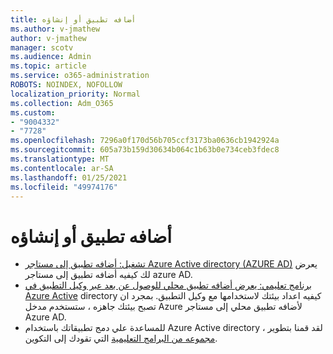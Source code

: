 ```yaml
---
title: أضافه تطبيق أو إنشاؤه
ms.author: v-jmathew
author: v-jmathew
manager: scotv
ms.audience: Admin
ms.topic: article
ms.service: o365-administration
ROBOTS: NOINDEX, NOFOLLOW
localization_priority: Normal
ms.collection: Adm_O365
ms.custom:
- "9004332"
- "7728"
ms.openlocfilehash: 7296a0f170d56b705ccf3173ba0636cb1942924a
ms.sourcegitcommit: 605a73b159d30634b064c1b63b0e734ceb3fdec8
ms.translationtype: MT
ms.contentlocale: ar-SA
ms.lasthandoff: 01/25/2021
ms.locfileid: "49974176"
---
```

# <a name="adding-or-creating-an-application"></a>أضافه تطبيق أو إنشاؤه

- [تشغيل: أضافه تطبيق إلى مستاجر Azure Active directory (AZURE AD)](https://docs.microsoft.com/azure/active-directory/manage-apps/add-application-portal) يعرض لك كيفيه أضافه تطبيق إلى مستاجر azure AD.
- [برنامج تعليمي: يعرض أضافه تطبيق محلي للوصول عن بعد عبر وكيل التطبيق في Azure Active](https://docs.microsoft.com/azure/active-directory/manage-apps/application-proxy-add-on-premises-application) directory كيفيه اعداد بيئتك لاستخدامها مع وكيل التطبيق. بمجرد ان تصبح بيئتك جاهزه ، ستستخدم مدخل Azure لأضافه تطبيق محلي إلى مستاجر Azure AD.
- للمساعدة علي دمج تطبيقاتك باستخدام Azure Active directory ، لقد قمنا بتطوير [مجموعه من البرامج التعليمية](https://docs.microsoft.com/azure/active-directory/saas-apps/tutorial-list) التي تقودك إلى التكوين.
